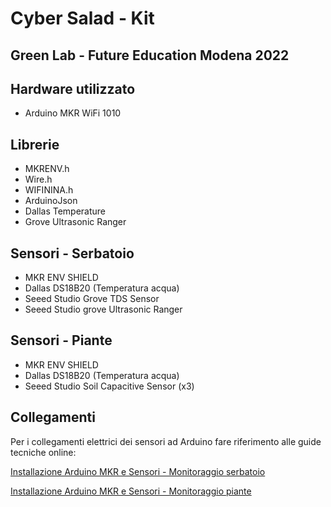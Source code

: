 # Cyber Salad - Kit
## Green Lab - Future Education Modena 2022

## Hardware utilizzato
- Arduino MKR WiFi 1010

## Librerie
- MKRENV.h
- Wire.h
- WIFININA.h
- ArduinoJson
- Dallas Temperature
- Grove Ultrasonic Ranger

## Sensori - Serbatoio
- MKR ENV SHIELD
- Dallas DS18B20 (Temperatura acqua)
- Seeed Studio Grove TDS Sensor
- Seeed Studio grove Ultrasonic Ranger

## Sensori - Piante
- MKR ENV SHIELD
- Dallas DS18B20 (Temperatura acqua)
- Seeed Studio Soil Capacitive Sensor (x3)

## Collegamenti
Per i collegamenti elettrici dei sensori ad Arduino fare riferimento alle guide tecniche online:

[Installazione Arduino MKR e Sensori - Monitoraggio serbatoio]:
https://sites.google.com/fem.digital/guide-kit-edu-green/cyber-salad-installazione-arduino-serbatoio

[Installazione Arduino MKR e Sensori - Monitoraggio serbatoio]

[Installazione Arduino MKR e Sensori - Monitoraggio piante]:
https://sites.google.com/fem.digital/guide-kit-edu-green/cyber-salad-installazione-arduino-piante

[Installazione Arduino MKR e Sensori - Monitoraggio piante]


